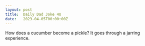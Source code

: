 ```yaml
---
layout: post
title:  Daily Dad Joke 4U
date:   2023-04-05T00:00:00Z
---
```

How does a cucumber become a pickle? It goes through a jarring experience.
